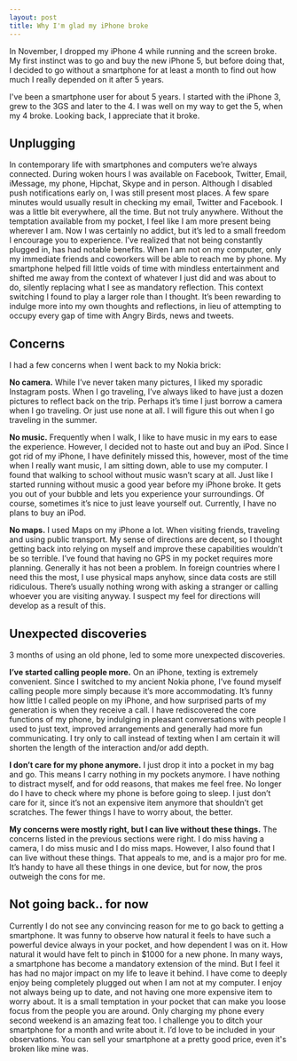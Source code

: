 ```yaml
---
layout: post
title: Why I'm glad my iPhone broke
---
```


In November, I dropped my iPhone 4 while running and the
screen broke. My first instinct was to go and buy the new iPhone 5, but before
doing that, I decided to go without a smartphone for at least a month to
find out how much I really depended on it after 5 years.

I've been a smartphone user for about 5 years. I started with the iPhone 3, grew
to the 3GS and later to the 4. I was well on my way to get the 5, when my 4
broke. Looking back, I appreciate that it broke.

## Unplugging

In contemporary life with smartphones and computers we’re always connected.
During woken hours I was available on Facebook, Twitter, Email, iMessage, my phone,
Hipchat, Skype and in person. Although I disabled push notifications early on, I
was still present most places. A few spare minutes would usually result in
checking my email, Twitter and Facebook. I was a little bit everywhere, all the
time. But not truly anywhere. Without the temptation available from my pocket, I
feel like I am more present being wherever I am. Now I was certainly no addict,
but it’s led to a small freedom I encourage you to experience. I’ve realized
that not being constantly plugged in, has had notable benefits. When I am not on
my computer, only my immediate friends and coworkers will be able to reach me by
phone. My smartphone helped fill little voids of time with mindless
entertainment and shifted me away from the context of whatever I just did and
was about to do, silently replacing what I see as mandatory reflection. This
context switching I found to play a larger role than I thought. It’s been
rewarding to indulge more into my own thoughts and reflections, in lieu of
attempting to occupy every gap of time with Angry Birds, news and tweets.

## Concerns

I had a few concerns when I went back to my Nokia brick:

__No camera.__ While I’ve never taken many pictures, I liked my sporadic
Instagram posts. When I go traveling, I’ve always liked to have just a dozen
pictures to reflect back on the trip. Perhaps it’s time I just borrow a camera
when I go traveling. Or just use none at all. I will figure this out when I go
traveling in the summer.

__No music.__ Frequently when I walk, I like to have music in my ears to ease
the experience. However, I decided not to haste out and buy an iPod. Since I got
rid of my iPhone, I have definitely missed this, however, most of the time when
I really want music, I am sitting down, able to use my computer. I found that
walking to school without music wasn’t scary at all. Just like I started running
without music a good year before my iPhone broke. It gets you out of your bubble
and lets you experience your surroundings. Of course, sometimes it’s nice  to
just leave yourself out. Currently, I have no plans to buy an iPod.

__No maps.__ I used Maps on my iPhone a lot. When visiting friends, traveling
and using public transport. My sense of directions are decent, so I thought
getting back into relying on myself and improve these capabilities wouldn’t be
so terrible. I’ve found that having no GPS in my pocket requires more planning.
Generally it has not been a problem. In foreign countries where I need this the
most, I use physical maps anyhow, since data costs are still ridiculous. There’s
usually nothing wrong with asking a stranger or calling whoever you are visiting
anyway. I suspect my feel for directions will develop as a result of this.

## Unexpected discoveries

3 months of using an old phone, led to some more unexpected discoveries. 

__I’ve started calling people more.__ On an iPhone, texting is extremely
convenient. Since I switched to my ancient Nokia phone, I’ve found myself
calling people more simply because it’s more accommodating. It’s funny how
little I called people on my iPhone, and how surprised parts of my generation is
when they receive a call. I have rediscovered the core functions of my phone, by
indulging in pleasant conversations with people I used to just text, improved
arrangements and generally had more fun communicating. I try only to call
instead of texting when I am certain it will shorten the length of the
interaction and/or add depth.

__I don’t care for my phone anymore.__ I just drop it into a pocket in my bag
and go. This means I carry nothing in my pockets anymore. I have nothing to
distract myself, and for odd reasons, that makes me feel free. No longer do I
have to check where my phone is before going to sleep. I just don’t care for it,
since it’s not an expensive item anymore that shouldn’t get scratches. The fewer
things I have to worry about, the better.

__My concerns were mostly right, but I can live without these things.__ The
concerns listed in the previous sections were right. I do miss having a camera,
I do miss music and I do miss maps. However, I also found that I can live
without these things. That appeals to me, and is a major pro for me. It’s handy
to have all these things in one device, but for now, the pros outweigh the cons
for me.

## Not going back.. for now
  
Currently I do not see any convincing reason for me to go back to getting a
smartphone. It was funny to observe how natural it feels to have such a powerful
device always in your pocket, and how dependent I was on it. How natural it
would have felt to pinch in $1000 for a new phone. In many ways, a smartphone
has become a mandatory extension of the mind. But I feel it has had no major
impact on my life to leave it behind. I have come to deeply enjoy being
completely plugged out when I am not at my computer. I enjoy not always being up
to date, and not having one more expensive item to worry about.  It is a small
temptation in your pocket that can make you loose focus from the people you are
around. Only charging my phone every second weekend is an amazing feat too. I
challenge you to ditch your smartphone for a month and write about it. I’d love
to be included in your observations. You can sell your smartphone at a pretty
good price, even it's broken like mine was.

